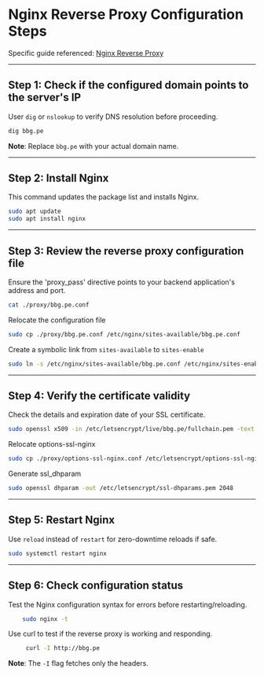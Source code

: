 # Nginx Reverse Proxy Configuration Steps

Specific guide referenced: [Nginx Reverse Proxy](https://www.swhosting.com/es/comunidad/manual/como-crear-un-proxy-inverso-con-nginx)

---
## Step 1: Check if the configured domain points to the server's IP

User `dig` or `nslookup` to verify DNS resolution before proceeding.

```bash
dig bbg.pe
```

**Note**: Replace `bbg.pe` with your actual domain name.

---
## Step 2: Install Nginx

This command updates the package list and installs Nginx.

```bash
sudo apt update
sudo apt install nginx
```

---
## Step 3: Review the reverse proxy configuration file

Ensure the 'proxy_pass' directive points to your backend application's address and port.

``` bash
cat ./proxy/bbg.pe.conf
```

Relocate the configuration file

``` bash
sudo cp ./proxy/bbg.pe.conf /etc/nginx/sites-available/bbg.pe.conf
```

Create a symbolic link from `sites-available` to `sites-enable`

```bash
sudo ln -s /etc/nginx/sites-available/bbg.pe.conf /etc/nginx/sites-enabled/
```

---
## Step 4: Verify the certificate validity

Check the details and expiration date of your SSL certificate.

```bash
sudo openssl x509 -in /etc/letsencrypt/live/bbg.pe/fullchain.pem -text -noout
```

Relocate options-ssl-nginx

```bash
sudo cp ./proxy/options-ssl-nginx.conf /etc/letsencrypt/options-ssl-nginx.conf
```

Generate ssl_dhparam

```bash
sudo openssl dhparam -out /etc/letsencrypt/ssl-dhparams.pem 2048
```

---
## Step 5: Restart Nginx

Use `reload` instead of `restart` for zero-downtime reloads if safe.

```bash
sudo systemctl restart nginx
```

---
## Step 6: Check configuration status

Test the Nginx configuration syntax for errors before restarting/reloading.

```bash
    sudo nginx -t
```

Use curl to test if the reverse proxy is working and responding.

```bash
     curl -I http://bbg.pe
```

**Note**: The `-I` flag fetches only the headers.